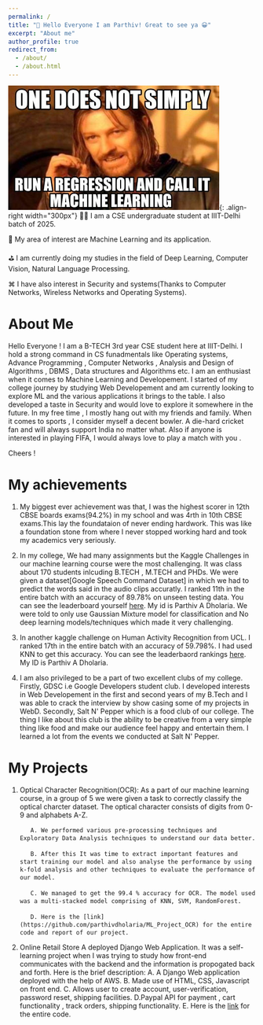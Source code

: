 ```yaml
---
permalink: /
title: "👋 Hello Everyone I am Parthiv! Great to see ya 😀"
excerpt: "About me"
author_profile: true
redirect_from:
  - /about/
  - /about.html
---
```


![😄](/images/memes.jpg){: .align-right width="300px"}
🧑‍💻 I am a CSE undergraduate student at IIIT-Delhi batch of 2025.

📝 My area of interest are Machine Learning and its application.

⛳️ I am currently doing my studies in the field of Deep Learning, Computer Vision,
Natural Language Processing.

⌘ I have also interest in Security and systems(Thanks to Computer Networks, Wireless Networks and Operating Systems).


# About Me
Hello Everyone !
I am a B-TECH 3rd year CSE student here at IIIT-Delhi. I hold a strong command in CS funadmentals like Operating systems, Advance Programming , Computer Networks , Analysis and Design of Algorithms , DBMS , Data structures and Algorithms etc.
I am an enthusiast when it comes to Machine Learning and Developement. I started of my college journey by studying Web Developement and am currently looking to explore ML and the various applications it brings to the table. I also developed a taste in Security and would love to explore it somewhere in the future.
In my free time , I mostly hang out with my friends and family. When it comes to sports , I consider myself a decent bowler. A die-hard cricket fan and will always support India no matter what. Also if anyone is interested in playing FIFA, I would always love to play a match with you .

Cheers !

# My achievements

1. My biggest ever achievement was that, I was the highest scorer in 12th CBSE boards exams(94.2%) in my school and was 4rth in 10th CBSE exams.This lay the foundataion of never ending hardwork. This was like a foundation stone from where I never stopped working hard and took my academics very seriously. 

2. In my college, We had many assignments but the Kaggle Challenges in our machine learning course were the most challenging. It was class about 170 students inlcuding B.TECH , M.TECH and PHDs. We were given a dataset[Google Speech Command Dataset] in which we had to predict the words said in the audio clips accuratly. I ranked 11th in the entire batch with an accuracy of 89.78% on unseen testing data. You can see the leaderboard yourself [here](https://www.kaggle.com/competitions/gaussian-mixture-models/leaderboard). My id is Parthiv A Dholaria. We were told to only use Gaussian Mixture model for classification and No deep learning models/techniques which made it very challenging.

3. In another kaggle challenge on Human Activity Recognition from UCL. I ranked 17th in the entire batch with an accuracy of 59.798%. I had used KNN to get this accuracy. You can see the leaderbaord rankings [here](https://www.kaggle.com/competitions/unsupervised-learning-m2023/leaderboard). My ID is Parthiv A Dholaria.

4. I am also privileged to be a part of two excellent clubs of my college. Firstly, GDSC i.e Google Developers student club. I developed interests in Web Developement in the first and second years of my B.Tech and I was able to crack the interview by show casing some of my projects in WebD. Secondly, Salt N' Pepper which is a food club of our college. The thing I like about this club is the ability to be creative from a very simple thing like food and make our audience feel happy and entertain them. I learned a lot from the events we conducted at Salt N' Pepper.


# My Projects 

1. Optical Character Recognition(OCR):
As a part of our machine learning course, in a group of 5 we were given a task to correctly classify the optical charcter dataset. The optical character consists of digits from 0-9 and alphabets A-Z.  

          A. We performed various pre-processing techniques and Exploratory Data Analysis techniques to understand our data better.  

          B. After this It was time to extract important features and start training our model and also analyse the performance by using k-fold analysis and other techniques to evaluate the performance of our model.  

          C. We managed to get the 99.4 % accuracy for OCR. The model used was a multi-stacked model comprising of KNN, SVM, RandomForest.  

          D. Here is the [link](https://github.com/parthivdholaria/ML_Project_OCR) for the entire code and report of our project.  
          

2. Online Retail Store
A deployed Django Web Application. It was a self-learning project when I was trying to study how front-end communicates with the backend and the information is propogated back and forth.
Here is the brief description:
          A. A Django Web application deployed with the help of AWS.
          B. Made use of HTML, CSS, Javascript on front end.
          C. Allows user to create account, user-verification, password reset, shipping facilities.
          D.Paypal API for payment , cart functionality , track orders, shipping functionality.
          E. Here is the [link](https://github.com/parthivdholaria/OnlineRetailStore) for the entire code.



<!-- # A data-driven personal website

Like many other Jekyll-based GitHub Pages templates, academicpages makes you separate the website's content from its form. The content & metadata of your website are in structured markdown files, while various other files constitute the theme, specifying how to transform that content & metadata into HTML pages. You keep these various markdown (.md), YAML (.yml), HTML, and CSS files in a public GitHub repository. Each time you commit and push an update to the repository, the [GitHub pages](https://pages.github.com/) service creates static HTML pages based on these files, which are hosted on GitHub's servers free of charge.

Many of the features of dynamic content management systems (like Wordpress) can be achieved in this fashion, using a fraction of the computational resources and with far less vulnerability to hacking and DDoSing. You can also modify the theme to your heart's content without touching the content of your site. If you get to a point where you've broken something in Jekyll/HTML/CSS beyond repair, your markdown files describing your talks, publications, etc. are safe. You can rollback the changes or even delete the repository and start over -- just be sure to save the markdown files! Finally, you can also write scripts that process the structured data on the site, such as [this one](https://github.com/academicpages/academicpages.github.io/blob/master/talkmap.ipynb) that analyzes metadata in pages about talks to display [a map of every location you've given a talk](https://academicpages.github.io/talkmap.html).

# Getting started

1. Register a GitHub account if you don't have one and confirm your e-mail (required!)
1. Fork [this repository](https://github.com/academicpages/academicpages.github.io) by clicking the "fork" button in the top right.
1. Go to the repository's settings (rightmost item in the tabs that start with "Code", should be below "Unwatch"). Rename the repository "[your GitHub username].github.io", which will also be your website's URL.
1. Set site-wide configuration and create content & metadata (see below -- also see [this set of diffs](http://archive.is/3TPas) showing what files were changed to set up [an example site](https://getorg-testacct.github.io) for a user with the username "getorg-testacct")
1. Upload any files (like PDFs, .zip files, etc.) to the files/ directory. They will appear at https://[your GitHub username].github.io/files/example.pdf.
1. Check status by going to the repository settings, in the "GitHub pages" section

## Site-wide configuration

The main configuration file for the site is in the base directory in [\_config.yml](https://github.com/academicpages/academicpages.github.io/blob/master/_config.yml), which defines the content in the sidebars and other site-wide features. You will need to replace the default variables with ones about yourself and your site's github repository. The configuration file for the top menu is in [\_data/navigation.yml](https://github.com/academicpages/academicpages.github.io/blob/master/_data/navigation.yml). For example, if you don't have a portfolio or blog posts, you can remove those items from that navigation.yml file to remove them from the header.

## Create content & metadata

For site content, there is one markdown file for each type of content, which are stored in directories like \_publications, \_talks, \_posts, \_teaching, or \_pages. For example, each talk is a markdown file in the [\_talks directory](https://github.com/academicpages/academicpages.github.io/tree/master/_talks). At the top of each markdown file is structured data in YAML about the talk, which the theme will parse to do lots of cool stuff. The same structured data about a talk is used to generate the list of talks on the [Talks page](https://academicpages.github.io/talks), each [individual page](https://academicpages.github.io/talks/2012-03-01-talk-1) for specific talks, the talks section for the [CV page](https://academicpages.github.io/cv), and the [map of places you've given a talk](https://academicpages.github.io/talkmap.html) (if you run this [python file](https://github.com/academicpages/academicpages.github.io/blob/master/talkmap.py) or [Jupyter notebook](https://github.com/academicpages/academicpages.github.io/blob/master/talkmap.ipynb), which creates the HTML for the map based on the contents of the \_talks directory).

**Markdown generator**

I have also created [a set of Jupyter notebooks](https://github.com/academicpages/academicpages.github.io/tree/master/markdown_generator) that converts a CSV containing structured data about talks or presentations into individual markdown files that will be properly formatted for the academicpages template. The sample CSVs in that directory are the ones I used to create my own personal website at stuartgeiger.com. My usual workflow is that I keep a spreadsheet of my publications and talks, then run the code in these notebooks to generate the markdown files, then commit and push them to the GitHub repository.

## How to edit your site's GitHub repository

Many people use a git client to create files on their local computer and then push them to GitHub's servers. If you are not familiar with git, you can directly edit these configuration and markdown files directly in the github.com interface. Navigate to a file (like [this one](https://github.com/academicpages/academicpages.github.io/blob/master/_talks/2012-03-01-talk-1.md) and click the pencil icon in the top right of the content preview (to the right of the "Raw | Blame | History" buttons). You can delete a file by clicking the trashcan icon to the right of the pencil icon. You can also create new files or upload files by navigating to a directory and clicking the "Create new file" or "Upload files" buttons.

Example: editing a markdown file for a talk
![Editing a markdown file for a talk](/images/editing-talk.png)

## For more info

More info about configuring academicpages can be found in [the guide](https://academicpages.github.io/markdown/). The [guides for the Minimal Mistakes theme](https://mmistakes.github.io/minimal-mistakes/docs/configuration/) (which this theme was forked from) might also be helpful. -->
